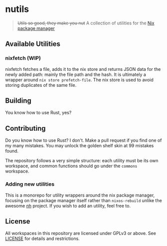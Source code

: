 # nutils

> ~~Utils so good, they make you nut~~ A collection of utilities for the [Nix package manager](https://github.com/NixOS/nix)

## Available Utilities

### nixfetch (WIP)

nixfetch fetches a file, adds it to the nix store and returns JSON data for the newly
added path: mainly the file path and the hash. It is ultimately a wrapper around
`nix store prefetch-file`. The nix store is used to avoid storing duplicates
of the same file.

## Building

You know how to use Rust, yes?

## Contributing

Do you know how to use Rust? I don't. Make a pull request if you find one of my many mistakes. You may unlock the
golden shelf skin at 99 mistakes found.

The repository follows a very simple structure: each utility must be its own workspace, and common functions
should go under the `commons` workspace.

### Adding new utilities

This is a monorepo for utility wrappers around the nix package manager, focusing on the package manager itself
rather than `nixos-rebuild` unlike the awesome [nh](https://github.com/viperml/nh) project. If you wish to add
an utility, feel free to.

## License

All workspaces in this repository are licensed under GPLv3 or above. See [LICENSE](LICENSE) for
details and restrictions.
